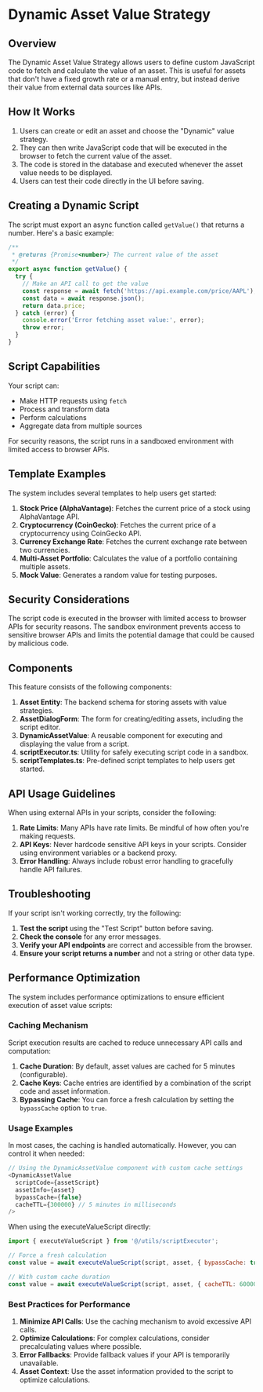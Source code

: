 # Dynamic Asset Value Strategy

## Overview

The Dynamic Asset Value Strategy allows users to define custom JavaScript code to fetch and calculate the value of an asset. This is useful for assets that don't have a fixed growth rate or a manual entry, but instead derive their value from external data sources like APIs.

## How It Works

1. Users can create or edit an asset and choose the "Dynamic" value strategy.
2. They can then write JavaScript code that will be executed in the browser to fetch the current value of the asset.
3. The code is stored in the database and executed whenever the asset value needs to be displayed.
4. Users can test their code directly in the UI before saving.

## Creating a Dynamic Script

The script must export an async function called `getValue()` that returns a number. Here's a basic example:

```javascript
/**
 * @returns {Promise<number>} The current value of the asset
 */
export async function getValue() {
  try {
    // Make an API call to get the value
    const response = await fetch('https://api.example.com/price/AAPL');
    const data = await response.json();
    return data.price;
  } catch (error) {
    console.error('Error fetching asset value:', error);
    throw error;
  }
}
```

## Script Capabilities

Your script can:

- Make HTTP requests using `fetch`
- Process and transform data
- Perform calculations
- Aggregate data from multiple sources

For security reasons, the script runs in a sandboxed environment with limited access to browser APIs.

## Template Examples

The system includes several templates to help users get started:

1. **Stock Price (AlphaVantage)**: Fetches the current price of a stock using AlphaVantage API.
2. **Cryptocurrency (CoinGecko)**: Fetches the current price of a cryptocurrency using CoinGecko API.
3. **Currency Exchange Rate**: Fetches the current exchange rate between two currencies.
4. **Multi-Asset Portfolio**: Calculates the value of a portfolio containing multiple assets.
5. **Mock Value**: Generates a random value for testing purposes.

## Security Considerations

The script code is executed in the browser with limited access to browser APIs for security reasons. The sandbox environment prevents access to sensitive browser APIs and limits the potential damage that could be caused by malicious code.

## Components

This feature consists of the following components:

1. **Asset Entity**: The backend schema for storing assets with value strategies.
2. **AssetDialogForm**: The form for creating/editing assets, including the script editor.
3. **DynamicAssetValue**: A reusable component for executing and displaying the value from a script.
4. **scriptExecutor.ts**: Utility for safely executing script code in a sandbox.
5. **scriptTemplates.ts**: Pre-defined script templates to help users get started.

## API Usage Guidelines

When using external APIs in your scripts, consider the following:

1. **Rate Limits**: Many APIs have rate limits. Be mindful of how often you're making requests.
2. **API Keys**: Never hardcode sensitive API keys in your scripts. Consider using environment variables or a backend proxy.
3. **Error Handling**: Always include robust error handling to gracefully handle API failures.

## Troubleshooting

If your script isn't working correctly, try the following:

1. **Test the script** using the "Test Script" button before saving.
2. **Check the console** for any error messages.
3. **Verify your API endpoints** are correct and accessible from the browser.
4. **Ensure your script returns a number** and not a string or other data type.

## Performance Optimization

The system includes performance optimizations to ensure efficient execution of asset value scripts:

### Caching Mechanism

Script execution results are cached to reduce unnecessary API calls and computation:

1. **Cache Duration**: By default, asset values are cached for 5 minutes (configurable).
2. **Cache Keys**: Cache entries are identified by a combination of the script code and asset information.
3. **Bypassing Cache**: You can force a fresh calculation by setting the `bypassCache` option to `true`.

### Usage Examples

In most cases, the caching is handled automatically. However, you can control it when needed:

```javascript
// Using the DynamicAssetValue component with custom cache settings
<DynamicAssetValue 
  scriptCode={assetScript}
  assetInfo={asset}
  bypassCache={false}
  cacheTTL={300000} // 5 minutes in milliseconds
/>
```

When using the executeValueScript directly:

```javascript
import { executeValueScript } from '@/utils/scriptExecutor';

// Force a fresh calculation
const value = await executeValueScript(script, asset, { bypassCache: true });

// With custom cache duration
const value = await executeValueScript(script, asset, { cacheTTL: 60000 }); // 1 minute
```

### Best Practices for Performance

1. **Minimize API Calls**: Use the caching mechanism to avoid excessive API calls.
2. **Optimize Calculations**: For complex calculations, consider precalculating values where possible.
3. **Error Fallbacks**: Provide fallback values if your API is temporarily unavailable.
4. **Asset Context**: Use the asset information provided to the script to optimize calculations.
